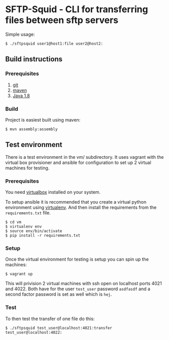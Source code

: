 SFTP-Squid - CLI for transferring files between sftp servers
============================================================

Simple usage:

    $ ./sftpsquid user1@host1:file user2@host2:


Build instructions
------------------

### Prerequisites

1. [git](http://git-scm.com/book/en/v2/Getting-Started-Installing-Git)
2. [maven](https://maven.apache.org/)
3. [Java 1.8](http://www.oracle.com/technetwork/java/javase/downloads/index.html)

### Build

Project is easiest built using maven:

    $ mvn assembly:assembly


Test environment
----------------

There is a test environment in the vm/ subdirectory. It uses vagrant with the
virtual box provisioner and ansible for configuration to set up 2 virtual
machines for testing.

### Prerequisites

You need [virtualbox](https://www.virtualbox.org/) installed on your system.

To setup ansible it is recommended that you create a virtual python environment
using [virtualenv](https://virtualenv.pypa.io/en/latest/). And then install the
requirements from the `requirements.txt` file.

    $ cd vm
    $ virtualenv env
    $ source env/bin/activate
    $ pip install -r requirements.txt

### Setup

Once the virtual environment for testing is setup you can spin up the machines:

    $ vagrant up

This will privision 2 virtual machines with ssh open on localhost ports 4021
and 4022. Both have for the user `test_user` password `asdfasdf` and a second
factor password is set as well which is `hej`.

### Test

To then test the transfer of one file do this:

    $ ./sftpsquid test_user@localhost:4021:transfer test_user@localhost:4022:
